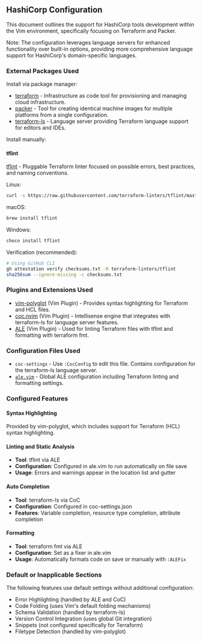 ## HashiCorp Configuration

This document outlines the support for HashiCorp tools development within the Vim environment, specifically focusing on Terraform and Packer.

Note: The configuration leverages language servers for enhanced functionality over built-in options, providing more comprehensive language support for HashiCorp's domain-specific languages.

### External Packages Used

Install via package manager:
* [terraform](https://www.terraform.io/) - Infrastructure as code tool for provisioning and managing cloud infrastructure.
* [packer](https://www.packer.io/) - Tool for creating identical machine images for multiple platforms from a single configuration.
* [terraform-ls](https://github.com/hashicorp/terraform-ls) - Language server providing Terraform language support for editors and IDEs.

Install manually:

#### tflint

[tflint](https://github.com/terraform-linters/tflint) - Pluggable Terraform linter focused on possible errors, best practices, and naming conventions.

Linux:
```bash
curl -s https://raw.githubusercontent.com/terraform-linters/tflint/master/install_linux.sh | bash
```

macOS:
```bash
brew install tflint
```

Windows:
```bash
choco install tflint
```

Verification (recommended):
```bash
# Using GitHub CLI
gh attestation verify checksums.txt -R terraform-linters/tflint
sha256sum --ignore-missing -c checksums.txt
```

### Plugins and Extensions Used

* [vim-polyglot](https://github.com/sheerun/vim-polyglot) (Vim Plugin) - Provides syntax highlighting for Terraform and HCL files.
* [coc.nvim](https://github.com/neoclide/coc.nvim) (Vim Plugin) - Intellisense engine that integrates with terraform-ls for language server features.
* [ALE](https://github.com/dense-analysis/ale) (Vim Plugin) - Used for linting Terraform files with tflint and formatting with terraform fmt.

### Configuration Files Used

* `coc-settings` - Use `:CocConfig` to edit this file. Contains configuration for the terraform-ls language server.
* [`ale.vim`](../.vim/pack/settings/start/settings/plugin/ale.vim) - Global ALE configuration including Terraform linting and formatting settings.

### Configured Features

#### Syntax Highlighting
Provided by vim-polyglot, which includes support for Terraform (HCL) syntax highlighting.

#### Linting and Static Analysis
* **Tool**: tflint via ALE
* **Configuration**: Configured in ale.vim to run automatically on file save
* **Usage**: Errors and warnings appear in the location list and gutter

#### Auto Completion
* **Tool**: terraform-ls via CoC
* **Configuration**: Configured in coc-settings.json
* **Features**: Variable completion, resource type completion, attribute completion

#### Formatting
* **Tool**: terraform fmt via ALE
* **Configuration**: Set as a fixer in ale.vim
* **Usage**: Automatically formats code on save or manually with `:ALEFix`

### Default or Inapplicable Sections

The following features use default settings without additional configuration:
* Error Highlighting (handled by ALE and CoC)
* Code Folding (uses Vim's default folding mechanisms)
* Schema Validation (handled by terraform-ls)
* Version Control Integration (uses global Git integration)
* Snippets (not configured specifically for Terraform)
* Filetype Detection (handled by vim-polyglot)
